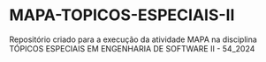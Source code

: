 # MAPA-TOPICOS-ESPECIAIS-II
Repositório criado para a execução da atividade MAPA na disciplina TÓPICOS ESPECIAIS EM ENGENHARIA DE SOFTWARE II - 54_2024
